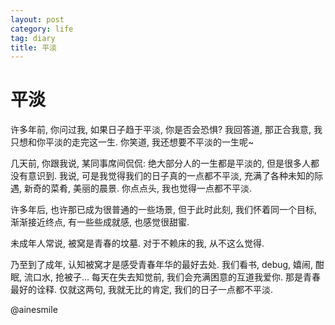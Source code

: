 ```yaml
---
layout: post
category: life
tag: diary
title: 平淡
---
```


# 平淡

许多年前, 你问过我, 如果日子趋于平淡, 你是否会恐惧?
我回答道, 那正合我意, 我只想和你平淡的走完这一生.
你笑道, 我还想要不平淡的一生呢~

几天前, 你跟我说, 某同事席间侃侃:
绝大部分人的一生都是平淡的, 但是很多人都没有意识到.
我说, 可是我觉得我们的日子真的一点都不平淡,
充满了各种未知的际遇, 新奇的菜肴, 美丽的晨景.
你点点头, 我也觉得一点都不平淡.

许多年后, 也许那已成为很普通的一些场景,
但于此时此刻, 我们怀着同一个目标, 渐渐接近终点,
有一些些成就感, 也感觉很甜蜜.

未成年人常说, 被窝是青春的坟墓.
对于不赖床的我, 从不这么觉得.

乃至到了成年, 认知被窝才是感受青春年华的最好去处.
我们看书, debug, 嬉闹, 酣眠, 流口水, 抢被子...
每天在失去知觉前, 我们会充满困意的互道我爱你.
那是青春最好的诠释.
仅就这两句, 我就无比的肯定, 我们的日子一点都不平淡.

@ainesmile
